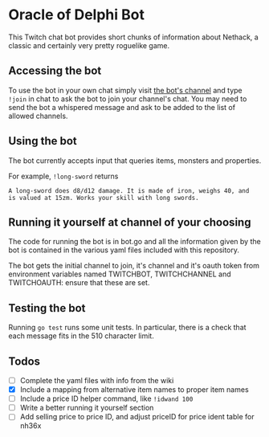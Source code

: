 # Oracle of Delphi Bot

This Twitch chat bot provides short chunks of information about Nethack, a
classic and certainly very pretty roguelike game.

## Accessing the bot

To use the bot in your own chat simply visit [the bot's channel] and type
`!join` in chat to ask the bot to join your channel's chat.  You may need to
send the bot a whispered message and ask to be added to the list of allowed
channels.

## Using the bot

The bot currently accepts input that queries items, monsters and properties.

For example, `!long-sword` returns 

```
A long-sword does d8/d12 damage. It is made of iron, weighs 40, and
is valued at 15zm. Works your skill with long swords.
```

## Running it yourself at channel of your choosing

The code for running the bot is in bot.go and all the information given by
the bot is contained in the various yaml files included with this repository.

The bot gets the initial channel to join, it's channel and it's oauth token from
environment variables named TWITCHBOT, TWITCHCHANNEL and TWITCHOAUTH: ensure
that these are set. 

## Testing the bot

Running `go test` runs some unit tests.  In particular, there is a check that
each message fits in the 510 character limit.

## Todos

- [ ] Complete the yaml files with info from the wiki
- [x] Include a mapping from alternative item names to proper item names
- [ ] Include a price ID helper command, like `!idwand 100`
- [ ] Write a better running it yourself section
- [ ] Add selling price to price ID, and adjust priceID for price ident table for nh36x

[the bot's channel]: https://twitch.tv/oracleofdeplhibot
